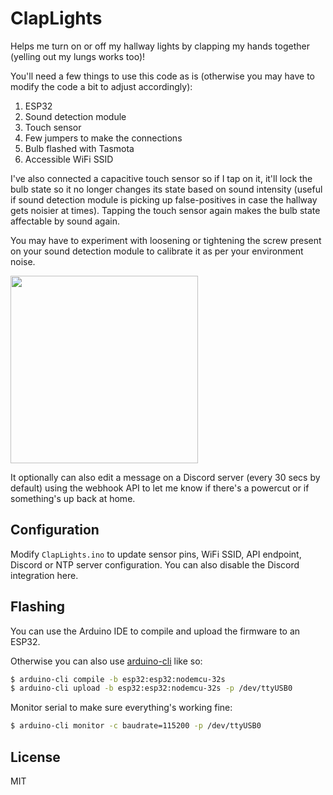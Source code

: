 # ClapLights

Helps me turn on or off my hallway lights by clapping my hands together (yelling out my lungs works too)!

You'll need a few things to use this code as is (otherwise you may have to modify the code a bit to
adjust accordingly):
1. ESP32
2. Sound detection module
3. Touch sensor
4. Few jumpers to make the connections
5. Bulb flashed with Tasmota
6. Accessible WiFi SSID

I've also connected a capacitive touch sensor so if I tap on it, it'll lock the bulb state so it no longer
changes its state based on sound intensity (useful if sound detection module is picking up false-positives
in case the hallway gets noisier at times). Tapping the touch sensor again makes the bulb state affectable
by sound again.

You may have to experiment with loosening or tightening the screw present on your sound detection module to
calibrate it as per your environment noise.

<img src="https://i.imgur.com/x7qXT3P.jpg" width="300">

It optionally can also edit a message on a Discord server (every 30 secs by default) using the webhook API to
let me know if there's a powercut or if something's up back at home.


## Configuration

Modify `ClapLights.ino` to update sensor pins, WiFi SSID, API endpoint, Discord or NTP server configuration.
You can also disable the Discord integration here.


## Flashing

You can use the Arduino IDE to compile and upload the firmware to an ESP32.

Otherwise you can also use [arduino-cli](https://github.com/arduino/arduino-cli) like so:

```bash
$ arduino-cli compile -b esp32:esp32:nodemcu-32s
$ arduino-cli upload -b esp32:esp32:nodemcu-32s -p /dev/ttyUSB0
```
Monitor serial to make sure everything's working fine:
```bash
$ arduino-cli monitor -c baudrate=115200 -p /dev/ttyUSB0
```


## License

MIT
